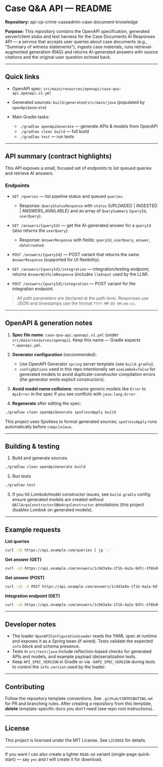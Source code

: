 # Case Q&A API — README

**Repository:** api-cp-crime-caseadmin-case-document-knowledge

**Purpose:** This repository contains the OpenAPI specification, generated server/client stubs and test harness for the Case Documents AI Responses API — a service that accepts user queries about case documents (e.g., "Summary of witness statements"), ingests case materials, runs retrieval-augmented generation (RAG) and returns AI-generated answers with source citations and the original user question echoed back.

---

## Quick links

* OpenAPI spec: `src/main/resources/openapi/case-qna-api.openapi.v1.yml`
* Generated sources: `build/generated/src/main/java` (populated by `openApiGenerate`)
* Main Gradle tasks:

    * `./gradlew openApiGenerate` — generate APIs & models from OpenAPI
    * `./gradlew clean build` — full build
    * `./gradlew test` — run tests

---

## API summary (contract highlights)

This API exposes a small, focused set of endpoints to list queued queries and retrieve AI answers.

### Endpoints

* `GET /queries` — list pipeline status and queued `queries`.

    * Response: `QueryStatusResponse` with `status` (UPLOADED | INGESTED | ANSWERS_AVAILABLE) and an array of `QuerySummary` (`queryId`, `userQuery`).

* `GET /answers/{queryId}` — get the AI-generated answer for a `queryId` (also returns the `userQuery`).

    * Response: `AnswerResponse` with fields: `queryId`, `userQuery`, `answer`, `dateCreated`.

* `POST /answers/{queryId}` — POST variant that returns the same `AnswerResponse` (supported for UI flexibility).

* `GET /answers/{queryId}/integration` — integration/testing endpoint; returns `AnswerWithLlmResponse` (includes `llmInput` used by the LLM).

* `POST /answers/{queryId}/integration` — POST variant for the integration endpoint.

> All path parameters are declared at the path level. Responses use JSON and timestamps use the format `YYYY-MM-DD HH:mm:ss`.

---

## OpenAPI & generation notes

1. **Spec file name**: `case-qna-api.openapi.v1.yml` (under `src/main/resources/openapi`). Keep this name — Gradle expects `*.openapi.yml`.

2. **Generator configuration** (recommended):

    * Use OpenAPI Generator `spring` server template (see `build.gradle`).
    * `configOptions` used in this repo intentionally set `useLombok=false` for generated models to avoid duplicate-constructor compilation errors (the generator emits explicit constructors).

3. **Avoid model name collisions**: rename generic models like `Error` to `ApiError` in the spec if you see conflicts with `java.lang.Error`.

4. **Regenerate** after editing the spec:

```bash
./gradlew clean openApiGenerate spotlessApply build
```

This project uses Spotless to format generated sources; `spotlessApply` runs automatically before `compileJava`.

---

## Building & testing

1. Build and generate sources

```bash
./gradlew clean openApiGenerate build
```

2. Run tests

```bash
./gradlew test
```

3. If you hit Lombok/model constructor issues, see `build.gradle` config: ensure generated models are created without `@AllArgsConstructor`/`@NoArgsConstructor` annotations (this project disables Lombok on generated models).

---

## Example requests

**List queries**

```bash
curl -sS https://api.example.com/queries | jq '.'
```

**Get answer (GET)**

```bash
curl -sS https://api.example.com/answers/1c9d3a9a-1f1b-4a2a-9d7c-3f6b4b9d1f10 | jq '.'
```

**Get answer (POST)**

```bash
curl -sS -X POST https://api.example.com/answers/1c9d3a9a-1f1b-4a2a-9d7c-3f6b4b9d1f10 -H 'Content-Type: application/json' -d '{}' | jq '.'
```

**Integration endpoint (GET)**

```bash
curl -sS https://api.example.com/answers/1c9d3a9a-1f1b-4a2a-9d7c-3f6b4b9d1f10/integration | jq '.'
```

---

## Developer notes

* The loader `OpenAPIConfigurationLoader` reads the YAML spec at runtime and exposes it as a Spring bean (if wired). Tests validate the expected `info` block and schema presence.
* Tests in `src/test/java` include reflection-based checks for generated APIs and models, and example payload (de)serialization tests.
* Keep `API_SPEC_VERSION` in Gradle or via `-DAPI_SPEC_VERSION` during tests to control the `info.version` used by the loader.

---

## Contributing

Follow the repository template conventions. See `.github/CONTRIBUTING.md` for PR and branching rules. After creating a repository from this template, **delete** template-specific docs you don’t need (see repo root instructions).

---

## License

This project is licensed under the MIT License. See `LICENSE` for details.

---

If you want I can also create a lighter `READ.md` variant (single-page quick-start) — say `yes` and I will create it for download.
